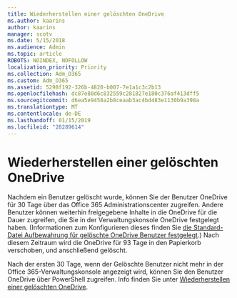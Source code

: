 ```yaml
---
title: Wiederherstellen einer gelöschten OneDrive
ms.author: kaarins
author: kaarins
manager: scotv
ms.date: 5/15/2018
ms.audience: Admin
ms.topic: article
ROBOTS: NOINDEX, NOFOLLOW
localization_priority: Priority
ms.collection: Adm_O365
ms.custom: Adm_O365
ms.assetid: 5298f192-326b-4820-b007-7e1a1c3c2b13
ms.openlocfilehash: dc87e80d6c832559c281827e180c376af413dff5
ms.sourcegitcommit: d6ea5e9458a2b8ceaab3ac4bd483e1130b9a398a
ms.translationtype: MT
ms.contentlocale: de-DE
ms.lasthandoff: 01/15/2019
ms.locfileid: "28289614"
---
```

# <a name="restore-a-deleted-onedrive"></a>Wiederherstellen einer gelöschten OneDrive

Nachdem ein Benutzer gelöscht wurde, können Sie der Benutzer OneDrive für 30 Tage über das Office 365 Administrationscenter zugreifen. Andere Benutzer können weiterhin freigegebene Inhalte in die OneDrive für die Dauer zugreifen, die Sie in der Verwaltungskonsole OneDrive festgelegt haben. (Informationen zum Konfigurieren dieses finden Sie [die Standard-Datei Aufbewahrung für gelöschte OneDrive Benutzer festgelegt](https://go.microsoft.com/fwlink/?linkid=874267).) Nach diesem Zeitraum wird die OneDrive für 93 Tage in den Papierkorb verschoben, und anschließend gelöscht.
  
Nach der ersten 30 Tage, wenn der Gelöschte Benutzer nicht mehr in der Office 365-Verwaltungskonsole angezeigt wird, können Sie den Benutzer OneDrive über PowerShell zugreifen. Info finden Sie unter [Wiederherstellen einer gelöschten OneDrive](https://go.microsoft.com/fwlink/?linkid=874269).
  

